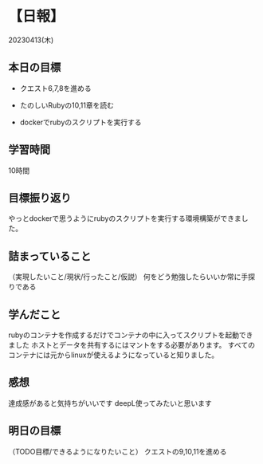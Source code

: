 # 【日報】
20230413(木)
## 本日の目標
- クエスト6,7,8を進める

- たのしいRubyの10,11章を読む

- dockerでrubyのスクリプトを実行する
## 学習時間
10時間
## 目標振り返り
やっとdockerで思うようにrubyのスクリプトを実行する環境構築ができました。
## 詰まっていること
（実現したいこと/現状/行ったこと/仮説）
何をどう勉強したらいいか常に手探りである

## 学んだこと
rubyのコンテナを作成するだけでコンテナの中に入ってスクリプトを起動できました
ホストとデータを共有するにはマントをする必要があります。
すべてのコンテナには元からlinuxが使えるようになっていると知りました。
## 感想
達成感があると気持ちがいいです
deepL使ってみたいと思います

## 明日の目標
（TODO目標/できるようになりたいこと）
クエストの9,10,11を進める